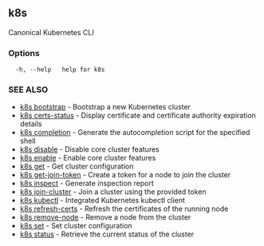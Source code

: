 ## k8s

Canonical Kubernetes CLI

### Options

```
  -h, --help   help for k8s
```

### SEE ALSO

* [k8s bootstrap](k8s_bootstrap.md)	 - Bootstrap a new Kubernetes cluster
* [k8s certs-status](k8s_certs-status.md)	 - Display certificate and certificate authority expiration details
* [k8s completion](k8s_completion.md)	 - Generate the autocompletion script for the specified shell
* [k8s disable](k8s_disable.md)	 - Disable core cluster features
* [k8s enable](k8s_enable.md)	 - Enable core cluster features
* [k8s get](k8s_get.md)	 - Get cluster configuration
* [k8s get-join-token](k8s_get-join-token.md)	 - Create a token for a node to join the cluster
* [k8s inspect](k8s_inspect.md)	 - Generate inspection report
* [k8s join-cluster](k8s_join-cluster.md)	 - Join a cluster using the provided token
* [k8s kubectl](k8s_kubectl.md)	 - Integrated Kubernetes kubectl client
* [k8s refresh-certs](k8s_refresh-certs.md)	 - Refresh the certificates of the running node
* [k8s remove-node](k8s_remove-node.md)	 - Remove a node from the cluster
* [k8s set](k8s_set.md)	 - Set cluster configuration
* [k8s status](k8s_status.md)	 - Retrieve the current status of the cluster

